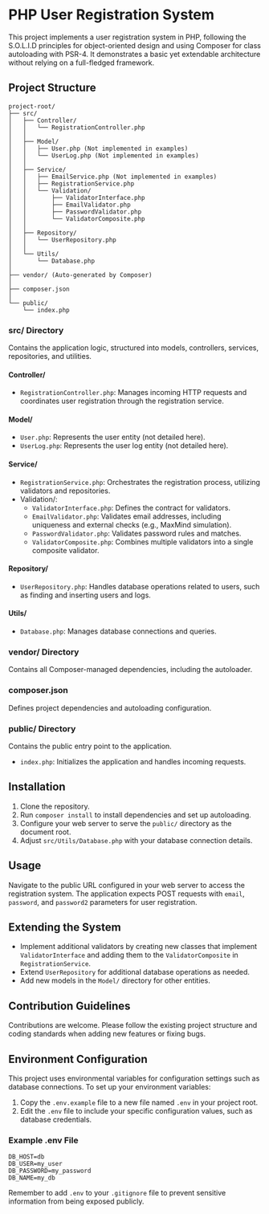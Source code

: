 
# PHP User Registration System

This project implements a user registration system in PHP, following the S.O.L.I.D principles for object-oriented design and using Composer for class autoloading with PSR-4. It demonstrates a basic yet extendable architecture without relying on a full-fledged framework.

## Project Structure

```plaintext
project-root/
├── src/
│   ├── Controller/
│   │   └── RegistrationController.php
│   │
│   ├── Model/
│   │   ├── User.php (Not implemented in examples)
│   │   └── UserLog.php (Not implemented in examples)
│   │
│   ├── Service/
│   │   ├── EmailService.php (Not implemented in examples)
│   │   ├── RegistrationService.php
│   │   └── Validation/
│   │       ├── ValidatorInterface.php
│   │       ├── EmailValidator.php
│   │       ├── PasswordValidator.php
│   │       └── ValidatorComposite.php
│   │
│   ├── Repository/
│   │   └── UserRepository.php
│   │
│   └── Utils/
│       └── Database.php
│
├── vendor/ (Auto-generated by Composer)
│
├── composer.json
│
└── public/
    └── index.php
```

### src/ Directory

Contains the application logic, structured into models, controllers, services, repositories, and utilities.

#### Controller/

- `RegistrationController.php`: Manages incoming HTTP requests and coordinates user registration through the registration service.

#### Model/

- `User.php`: Represents the user entity (not detailed here).
- `UserLog.php`: Represents the user log entity (not detailed here).

#### Service/

- `RegistrationService.php`: Orchestrates the registration process, utilizing validators and repositories.
- Validation/:
  - `ValidatorInterface.php`: Defines the contract for validators.
  - `EmailValidator.php`: Validates email addresses, including uniqueness and external checks (e.g., MaxMind simulation).
  - `PasswordValidator.php`: Validates password rules and matches.
  - `ValidatorComposite.php`: Combines multiple validators into a single composite validator.

#### Repository/

- `UserRepository.php`: Handles database operations related to users, such as finding and inserting users and logs.

#### Utils/

- `Database.php`: Manages database connections and queries.

### vendor/ Directory

Contains all Composer-managed dependencies, including the autoloader.

### composer.json

Defines project dependencies and autoloading configuration.

### public/ Directory

Contains the public entry point to the application.

- `index.php`: Initializes the application and handles incoming requests.

## Installation

1. Clone the repository.
2. Run `composer install` to install dependencies and set up autoloading.
3. Configure your web server to serve the `public/` directory as the document root.
4. Adjust `src/Utils/Database.php` with your database connection details.

## Usage

Navigate to the public URL configured in your web server to access the registration system. The application expects POST requests with `email`, `password`, and `password2` parameters for user registration.

## Extending the System

- Implement additional validators by creating new classes that implement `ValidatorInterface` and adding them to the `ValidatorComposite` in `RegistrationService`.
- Extend `UserRepository` for additional database operations as needed.
- Add new models in the `Model/` directory for other entities.

## Contribution Guidelines

Contributions are welcome. Please follow the existing project structure and coding standards when adding new features or fixing bugs.


## Environment Configuration

This project uses environmental variables for configuration settings such as database connections. To set up your environment variables:

1. Copy the `.env.example` file to a new file named `.env` in your project root.
2. Edit the `.env` file to include your specific configuration values, such as database credentials.

### Example .env File

```plaintext
DB_HOST=db
DB_USER=my_user
DB_PASSWORD=my_password
DB_NAME=my_db
```

Remember to add `.env` to your `.gitignore` file to prevent sensitive information from being exposed publicly.
